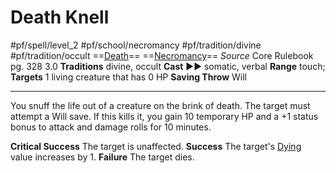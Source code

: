 # Death Knell
#pf/spell/level_2 #pf/school/necromancy #pf/tradition/divine #pf/tradition/occult
==[Death](../../../Traits/Death.md)== ==[Necromancy](../../../Traits/Necromancy.md)==
*Source* Core Rulebook pg. 328 3.0
**Traditions** divine, occult
**Cast** ►► somatic, verbal
**Range** touch; **Targets** 1 living creature that has 0 HP
**Saving Throw** Will

---
You snuff the life out of a creature on the brink of death. The target must attempt a Will save. If this kills it, you gain 10 temporary HP and a +1 status bonus to attack and damage rolls for 10 minutes.

**Critical Success** The target is unaffected.
**Success** The target's [Dying](../../../Conditions/Dying.md) value increases by 1.
**Failure** The target dies.